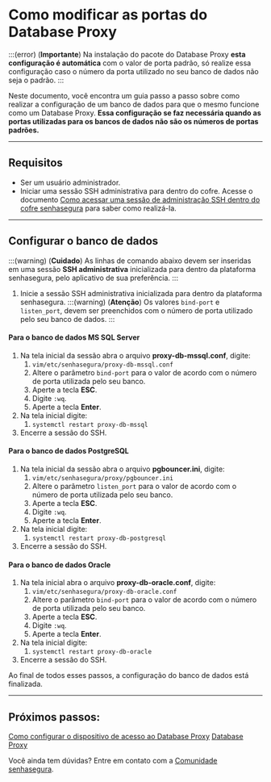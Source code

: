 # Como modificar as portas do Database Proxy

:::(error) (**Importante**)
Na instalação do pacote do Database Proxy **esta configuração é automática** com o valor de porta padrão, só realize essa configuração caso o número da porta utilizado no seu banco de dados não seja o padrão.
:::

Neste documento, você encontra um guia passo a passo sobre como realizar a configuração de um banco de dados para que o mesmo funcione como um Database Proxy. **Essa configuração se faz necessária quando as portas utilizadas para os bancos de dados não são os números de portas padrões.**

---
## Requisitos

* Ser um usuário administrador.
* Iniciar uma sessão SSH administrativa para dentro do cofre. Acesse o documento [Como acessar uma sessão de administração SSH dentro do cofre senhasegura](/v3-33/docs/pt/administration-ssh-access) para saber como realizá-la.
---

## Configurar o banco de dados
:::(warning) (**Cuidado**)
As linhas de comando abaixo devem ser inseridas em uma sessão **SSH administrativa** inicializada para dentro da plataforma senhasegura, pelo aplicativo de sua preferência.
:::

1. Inicie a sessão SSH administrativa inicializada para dentro da plataforma senhasegura.
:::(warning) (**Atenção**)
Os valores `bind-port` e `listen_port`, devem ser preenchidos com o número de porta utilizado pelo seu banco de dados.
:::

#### Para o banco de dados MS SQL Server

1. Na tela inicial da sessão abra o arquivo **proxy-db-mssql.conf**, digite:
    1. `vim/etc/senhasegura/proxy-db-mssql.conf`
    2. Altere o parâmetro `bind-port` para o valor de acordo com o número de porta utilizada pelo seu banco.
    3. Aperte a tecla **ESC**.
    4. Digite `:wq`.
    5. Aperte a tecla **Enter**.
2. Na tela inicial digite:
    1. `systemctl restart proxy-db-mssql`
3. Encerre a sessão do SSH.

#### Para o banco de dados PostgreSQL

1. Na tela inicial da sessão abra o arquivo **pgbouncer.ini**, digite:
    1. `vim/etc/senhasegura/proxy/pgbouncer.ini`
    2. Altere o parâmetro `listen_port` para o valor de acordo com o número de porta utilizada pelo seu banco.
    3. Aperte a tecla **ESC**.
    4. Digite `:wq`.
    5. Aperte a tecla **Enter**.
2. Na tela inicial digite:
    1. `systemctl restart proxy-db-postgresql`
3. Encerre a sessão do SSH.

#### Para o banco de dados Oracle

1. Na tela inicial abra o arquivo **proxy-db-oracle.conf**, digite:
    1. `vim/etc/senhasegura/proxy-db-oracle.conf`
    2. Altere o parâmetro `bind-port` para o valor de acordo com o número de porta utilizada pelo seu banco.
    3. Aperte a tecla **ESC**.
    4. Digite `:wq`.
    5. Aperte a tecla **Enter**.
2. Na tela inicial digite:
    1. `systemctl restart proxy-db-oracle`
3. Encerre a sessão do SSH.

Ao final de todos esses passos, a configuração do banco de dados está finalizada.

---
## Próximos passos:
[Como configurar o dispositivo de acesso ao Database Proxy](/v3-33/docs/pt/pam-session-how-to-configure-the-database-proxy-access-device)
[Database Proxy](/v3-33/docs/pt/pam-session-about-database-proxy)

Você ainda tem dúvidas? Entre em contato com a [Comunidade senhasegura](https://community.senhasegura.io/).

